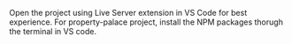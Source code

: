 Open the project using Live Server extension in VS Code for best experience.
For property-palace project, install the NPM packages thorugh the terminal in VS code.
